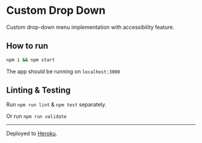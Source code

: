# Custom Drop Down

Custom drop-down menu implementation with accessibility feature.

## How to run

```bash
npm i && npm start
```

The app should be running on `localhost:3000`

## Linting & Testing

Run `npm run lint` & `npm test` separately.

Or run `npm run validate`

---

Deployed to [Heroku](http://drop-down-kukiron.herokuapp.com/).

